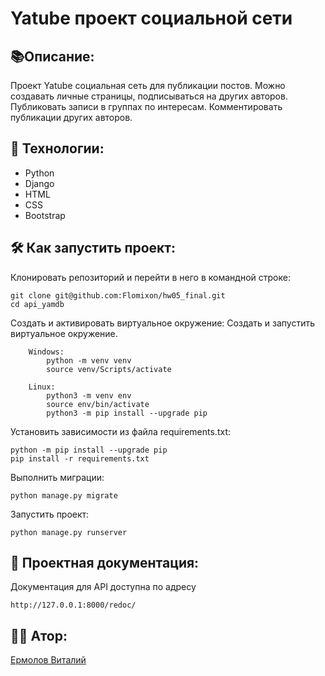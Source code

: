 # Yatube проект социальной сети

## :books:Описание:
  Проект Yatube социальная сеть для публикации постов. Можно создавать личные страницы, подписываться на других авторов.
  Публиковать записи в группах по интересам. Комментировать публикации других авторов.

## :satellite: Технологии: 

  - Python
  - Django
  - HTML
  - CSS
  - Bootstrap

## :hammer_and_wrench: Как запустить проект:

Клонировать репозиторий и перейти в него в командной строке:
```
git clone git@github.com:Flomixon/hw05_final.git
cd api_yamdb
```
Cоздать и активировать виртуальное окружение:
Создать и запустить виртуальное окружение.
```
    Windows:
        python -m venv venv
        source venv/Scripts/activate
```
```
    Linux:
        python3 -m venv env
        source env/bin/activate
        python3 -m pip install --upgrade pip
```
        
Установить зависимости из файла requirements.txt:
```
python -m pip install --upgrade pip
pip install -r requirements.txt
```
Выполнить миграции:
```
python manage.py migrate
```
Запустить проект:
```
python manage.py runserver
```

## :page_with_curl: Проектная документация:
Документация для API доступна по адресу
```
http://127.0.0.1:8000/redoc/
```

## :office_worker: Атор: 
[Ермолов Виталий](https://github.com/Flomixon)

